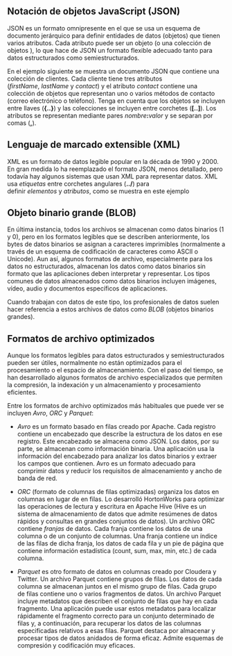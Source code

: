 ## Notación de objetos JavaScript (JSON)

JSON es un formato omnipresente en el que se usa un esquema de documento jerárquico para definir entidades de datos (objetos) que tienen varios atributos. Cada atributo puede ser un objeto (o una colección de objetos ), lo que hace de JSON un formato flexible adecuado tanto para datos estructurados como semiestructurados.

En el ejemplo siguiente se muestra un documento JSON que contiene una colección de clientes. Cada cliente tiene tres atributos (_firstName_, _lastName_ y _contact_) y el atributo _contact_ contiene una colección de objetos que representan uno o varios métodos de contacto (correo electrónico o teléfono). Tenga en cuenta que los objetos se incluyen entre llaves (**{..}**) y las colecciones se incluyen entre corchetes (**[..]**). Los atributos se representan mediante pares _nombre_**:**_valor_ y se separan por comas (**,**).

## Lenguaje de marcado extensible (XML)

XML es un formato de datos legible popular en la década de 1990 y 2000. En gran medida lo ha reemplazado el formato JSON, menos detallado, pero todavía hay algunos sistemas que usan XML para representar datos. XML usa _etiquetas_ entre corchetes angulares (**../**) para definir _elementos_ y _atributos_, como se muestra en este ejemplo

## Objeto binario grande (BLOB)

En última instancia, todos los archivos se almacenan como datos binarios (1 y 0), pero en los formatos legibles que se describen anteriormente, los bytes de datos binarios se asignan a caracteres imprimibles (normalmente a través de un esquema de codificación de caracteres como ASCII o Unicode). Aun así, algunos formatos de archivo, especialmente para los datos no estructurados, almacenan los datos como datos binarios sin formato que las aplicaciones deben interpretar y representar. Los tipos comunes de datos almacenados como datos binarios incluyen imágenes, vídeo, audio y documentos específicos de aplicaciones.

Cuando trabajan con datos de este tipo, los profesionales de datos suelen hacer referencia a estos archivos de datos como _BLOB_ (objetos binarios grandes).

## Formatos de archivo optimizados

Aunque los formatos legibles para datos estructurados y semiestructurados pueden ser útiles, normalmente no están optimizados para el procesamiento o el espacio de almacenamiento. Con el paso del tiempo, se han desarrollado algunos formatos de archivo especializados que permiten la compresión, la indexación y un almacenamiento y procesamiento eficientes.

Entre los formatos de archivo optimizados más habituales que puede ver se incluyen _Avro_, _ORC_ y _Parquet_:

- _Avro_ es un formato basado en filas creado por Apache. Cada registro contiene un encabezado que describe la estructura de los datos en ese registro. Este encabezado se almacena como JSON. Los datos, por su parte, se almacenan como información binaria. Una aplicación usa la información del encabezado para analizar los datos binarios y extraer los campos que contienen. Avro es un formato adecuado para comprimir datos y reducir los requisitos de almacenamiento y ancho de banda de red.
    
- _ORC_ (formato de columnas de filas optimizadas) organiza los datos en columnas en lugar de en filas. Lo desarrolló HortonWorks para optimizar las operaciones de lectura y escritura en Apache Hive (Hive es un sistema de almacenamiento de datos que admite resúmenes de datos rápidos y consultas en grandes conjuntos de datos). Un archivo ORC contiene _franjas_ de datos. Cada franja contiene los datos de una columna o de un conjunto de columnas. Una franja contiene un índice de las filas de dicha franja, los datos de cada fila y un pie de página que contiene información estadística (count, sum, max, min, etc.) de cada columna.
    
- _Parquet_ es otro formato de datos en columnas creado por Cloudera y Twitter. Un archivo Parquet contiene grupos de filas. Los datos de cada columna se almacenan juntos en el mismo grupo de filas. Cada grupo de filas contiene uno o varios fragmentos de datos. Un archivo Parquet incluye metadatos que describen el conjunto de filas que hay en cada fragmento. Una aplicación puede usar estos metadatos para localizar rápidamente el fragmento correcto para un conjunto determinado de filas y, a continuación, para recuperar los datos de las columnas especificadas relativos a esas filas. Parquet destaca por almacenar y procesar tipos de datos anidados de forma eficaz. Admite esquemas de compresión y codificación muy eficaces.